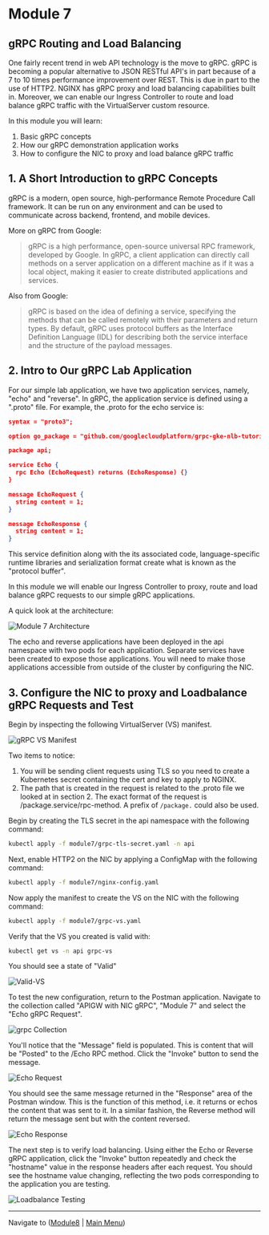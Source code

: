 # Module 7

## gRPC Routing and Load Balancing

One fairly recent trend in web API technology is the move to gRPC.   gRPC is becoming a popular alternative to JSON RESTful API's in part because of a 7 to 10 times performance improvement over REST.  This is due in part to the use of HTTP2.  NGINX has gRPC proxy and load balancing capabilities built in.  Moreover, we can enable our Ingress Controller to route and load balance gRPC traffic with the VirtualServer custom resource.  

In this module you will learn:

1. Basic gRPC concepts
2. How our gRPC demonstration application works
3. How to configure the NIC to proxy and load balance gRPC traffic

## 1. A Short Introduction to gRPC Concepts

gRPC is a modern, open source, high-performance Remote Procedure Call framework. It can be run on any environment and can be used to communicate across backend, frontend, and mobile devices.

More on gRPC from Google:

> gRPC is a high performance, open-source universal RPC framework, developed by Google. In gRPC, a client application can directly call methods on a server application on a different machine as if it was a local object, making it easier to create distributed applications and services.

Also from Google:

> gRPC is based on the idea of defining a service, specifying the methods that can be called remotely with their parameters and return types. By default, gRPC uses protocol buffers as the Interface Definition Language (IDL) for describing both the service interface and the structure of the payload messages.

## 2. Intro to Our gRPC Lab Application

For our simple lab application, we have two application services, namely, "echo" and "reverse".  In gRPC, the application service is defined using a ".proto" file.  For example, the .proto for the echo service is:

```json
syntax = "proto3";

option go_package = "github.com/googlecloudplatform/grpc-gke-nlb-tutorial/echo-grpc/api";

package api;

service Echo {
  rpc Echo (EchoRequest) returns (EchoResponse) {}
}

message EchoRequest {
  string content = 1;
}

message EchoResponse {
  string content = 1;
}
```

This service definition along with the its associated code, language-specific runtime libraries and serialization format create what is known as the "protocol buffer".  

In this module we will enable our Ingress Controller to proxy, route and load balance gRPC requests to our simple gRPC applications.  

A quick look at the architecture:  

![Module 7 Architecture](./media/Agility%20Module%207%20-%20gRPC.jpeg)

The echo and reverse applications have been deployed in the api namespace with two pods for each application.  Separate services have been created to expose those applications.  You will need to make those applications accessible from outside of the cluster by configuring the NIC.  

## 3. Configure the NIC to proxy and Loadbalance gRPC Requests and Test

Begin by inspecting the following VirtualServer (VS) manifest.  

![gRPC VS Manifest](media/grpc-vs.png)

Two items to notice:

1. You will be sending client requests using TLS so you need to create a Kubernetes secret containing the cert and key to apply to NGINX.  
2. The path that is created in the request is related to the .proto file we looked at in section 2.  The exact format of the request  is /package.service/rpc-method.  A prefix of `/package.` could also be used.  

Begin by creating the TLS secret in the api namespace with the following command:

```bash
kubectl apply -f module7/grpc-tls-secret.yaml -n api
```

Next, enable HTTP2 on the NIC by applying a ConfigMap with the following command:

```bash
kubectl apply -f module7/nginx-config.yaml
```

Now apply the manifest to create the VS on the NIC with the following command:

```bash
kubectl apply -f module7/grpc-vs.yaml
```

Verify that the VS you created is valid with:

```bash
kubectl get vs -n api grpc-vs
```

You should see a state of "Valid"

![Valid-VS](media/valid-grpc-vs.png)

To test the new configuration, return to the Postman application.  Navigate to the collection called "APIGW with NIC gRPC", "Module 7" and select the "Echo gRPC Request".

![grpc Collection](media/grpc-collection.png)

You'll notice that the "Message" field is populated.  This is content that will be "Posted" to the /Echo RPC method.  Click the "Invoke" button to send the message.

![Echo Request](media/echo-request.png)

You should see the same message returned in the "Response" area of the Postman window.  This is the function of this method, i.e. it returns or echos the content that was sent to it.  In a similar fashion, the Reverse method will return the message sent but with the content reversed.

![Echo Response](media/echo-response.png)

The next step is to verify load balancing.  Using either the Echo or Reverse gRPC application, click the "Invoke" button repeatedly and check the "hostname" value in the response headers after each request.  You should see the hostname value changing, reflecting the two pods corresponding to the application you are testing.  

![Loadbalance Testing](media/hostname-response.png)

-------------

Navigate to ([Module8](../module8/readme.md) | [Main Menu](../README.md))
